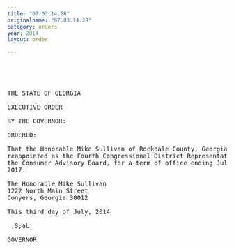 ```yaml
---
title: "07.03.14.28"
originalname: "07.03.14.28"
category: orders
year: 2014
layout: order

---
```

<pre>
   

  

THE STATE OF GEORGIA

EXECUTIVE ORDER

BY THE GOVERNOR:

ORDERED:

That the Honorable Mike Sullivan of Rockdale County, Georgia, is
reappointed as the Fourth Congressional District Representative to
the Consumer Advisory Board, for a term of office ending July 1,
2017.

The Honorable Mike Sullivan
1222 North Main Street
Conyers, Georgia 30012

This third day of July, 2014

 ;S;aL_

GOVERNOR

</pre>
